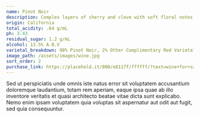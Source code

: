 ```yaml
---
name: Pinot Noir
description: Complex layers of cherry and clove with soft floral notes, hints of strawberry jam and pomegranate, and a seductive finish.
origin: California
total_acidity: .64 g/mL
ph: 3.43
residual_sugar: 1.2 g/mL
alcohol: 13.5% A.B.V
varietal_breakdown: 98% Pinot Noir, 2% Other Complimentary Red Varietals
image_path: /assets/images/wine.jpg
sort_order: 2
purchase_link: https://placehold.it/800/e8117f/ffffff/?text=wine+for+sale
---
```


Sed ut perspiciatis unde omnis iste natus error sit voluptatem accusantium doloremque laudantium, totam rem aperiam, eaque ipsa quae ab illo inventore veritatis et quasi architecto beatae vitae dicta sunt explicabo. Nemo enim ipsam voluptatem quia voluptas sit aspernatur aut odit aut fugit, sed quia consequuntur.